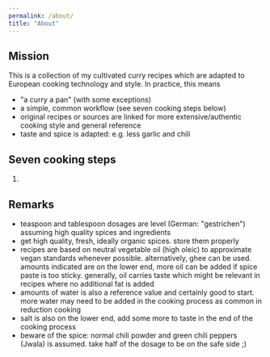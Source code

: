 ```yaml
---
permalink: /about/
title: "About"
---
```


## Mission

This is a collection of my cultivated curry recipes which are adapted to European cooking technology and style. In practice, this means
- "a curry a pan" (with some exceptions)
- a simple, common workflow (see seven cooking steps below)
- original recipes or sources are linked for more extensive/authentic cooking style and general reference
- taste and spice is adapted: e.g. less garlic and chili

## Seven cooking steps

1)

## Remarks

- teaspoon and tablespoon dosages are level (German: "gestrichen") assuming high quality spices and ingredients
- get high quality, fresh, ideally organic spices. store them properly
- recipes are based on neutral vegetable oil (high oleic) to approximate vegan standards whenever possible. alternatively, ghee can be used. amounts indicated are on the lower end, more oil can be added if spice paste is too sticky. generally, oil carries taste which might be relevant in recipes where no additional fat is added
- amounts of water is also a reference value and certainly good to start. more water may need to be added in the cooking process as common in reduction cooking
- salt is also on the lower end, add some more to taste in the end of the cooking process
- beware of the spice: normal chili powder and green chili peppers (Jwala) is assumed. take half of the dosage to be on the safe side ;)

